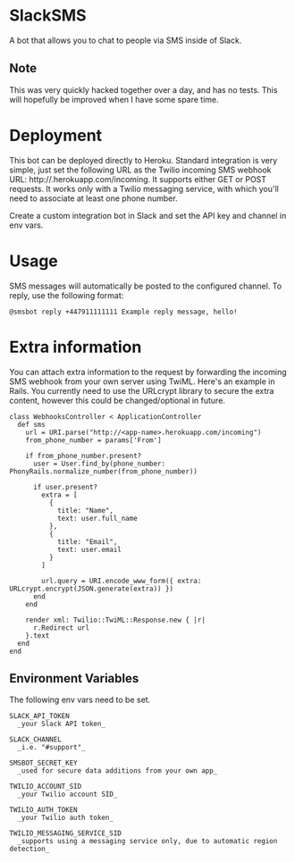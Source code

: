 # SlackSMS

A bot that allows you to chat to people via SMS inside of Slack.

## Note

This was very quickly hacked together over a day, and has no tests. This will hopefully be improved when I have some spare time.

# Deployment

This bot can be deployed directly to Heroku. Standard integration is very simple, just set the following URL as
the Twilio incoming SMS webhook URL: http://<app-name>.herokuapp.com/incoming. It supports either GET or POST requests. It works only with a Twilio messaging service, with which you'll need to associate at least one phone number.

Create a custom integration bot in Slack and set the API key and channel in env vars.

# Usage

SMS messages will automatically be posted to the configured channel. To reply, use the following format:

`@smsbot reply +447911111111 Example reply message, hello!`

# Extra information

You can attach extra information to the request by forwarding the incoming SMS webhook from your own server using TwiML.
Here's an example in Rails. You currently need to use the URLcrypt library to secure the extra content, however this could
be changed/optional in future.

```
class WebhooksController < ApplicationController
  def sms
    url = URI.parse("http://<app-name>.herokuapp.com/incoming")
    from_phone_number = params['From']

    if from_phone_number.present?
      user = User.find_by(phone_number: PhonyRails.normalize_number(from_phone_number))

      if user.present?
        extra = [
          {
            title: "Name",
            text: user.full_name
          },
          {
            title: "Email",
            text: user.email
          }
        ]

        url.query = URI.encode_www_form({ extra: URLcrypt.encrypt(JSON.generate(extra)) })
      end
    end

    render xml: Twilio::TwiML::Response.new { |r|
      r.Redirect url
    }.text
  end
end
```

## Environment Variables

The following env vars need to be set.
```
SLACK_API_TOKEN
  _your Slack API token_
  
SLACK_CHANNEL
  _i.e. "#support"_
  
SMSBOT_SECRET_KEY
  _used for secure data additions from your own app_
  
TWILIO_ACCOUNT_SID
  _your Twilio account SID_
  
TWILIO_AUTH_TOKEN
  _your Twilio auth token_
  
TWILIO_MESSAGING_SERVICE_SID
  _supports using a messaging service only, due to automatic region detection_
```
